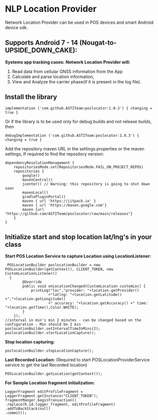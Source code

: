 
# NLP Location Provider
Network Location Provider can be used in POS devices and smart Android device sdk.

## Supports Android 7 - 14 (Nougat-to-UPSIDE_DOWN_CAKE):
**Systems app tracking cases:**
**Network Location Provider will:**
1. Read data from cellular GNSS information from the App
2. Calculate and parse location information,
3. View and Analyze the carrier phase(if it is present in the log file).

## Install the library
    implementation ('com.github.ASTITeam:poslocator:1.0.3') { changing = true }

Or if the library is to be used only for debug builds and not release builds, then

    debugImplementation ('com.github.ASTITeam:poslocator:1.0.3') { changing = true }

Add the repository maven URL in the settings.properties or the maven settings, If required to find the repository version:

    dependencyResolutionManagement { 
        repositoriesMode.set(RepositoriesMode.FAIL_ON_PROJECT_REPOS)
        repositories {
            google()
            mavenCentral()
            jcenter() // Warning: this repository is going to shut down soon
            mavenLocal()
            gradlePluginPortal()
            maven { url 'https://jitpack.io' }
            maven { url 'https://maven.google.com'}
            maven {url "https://github.com/ASTITeam/poslocator/raw/main/releases"}
        }
    }

## Initialize start and stop location lat/lng's in your class

**Start POS Location Service to capture Location using LocationListener:**

     POSLocationBuilder poslocationBuilder = new POSLocationBuilder(getContext(), CLIENT_TOKEN, new CustomLocationListener() 
      {
            @Override
            public void onLocationChanged(CustomLocation customLoc) {
                printLog("loc","provider: "+location.getProvider()
                        +"latlng: "+location.getLatitude() +","+location.getLongitude()
                        +" accuracy: "+location.getAccuracy() +" time: "+location.getTime(),Color.WHITE);
            }
        });
    //interval in min's min 2 minutes - can be changed based on the configuration - Min should be 2 min
    poslocationBuilder.setIntervalTimeInMins(2);
    poslocationBuilder.startLocationCapture();

**Stop location capturing:**

    poslocationBuilder.stopLocationCapture();

**Last Recorded Location:** (Required to start POSLocationProviderService service to get the last Recorded location)

    POSLocationBuilder.getLocation(getContext());

**For Sample Location fragment initialization:**
    
    LoggerFragment editProfileFragment = LoggerFragment.getInstance("CLIENT_TOKEN");
    fragmentManger.beginTransaction()
    .replace(R.id.logger_fragment, editProfileFragment)
    .addToBackStack(null)
    .commit();
